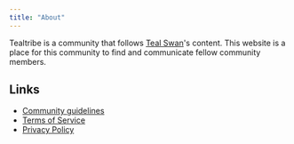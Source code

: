 ```yaml
---
title: "About"
---
```

Tealtribe is a community that follows [Teal Swan](https://tealswan.com)'s content.
This website is a place for this community to find and communicate fellow community members.

## Links
- [Community guidelines](/community-guidelines)
- [Terms of Service](/terms-of-service)
- [Privacy Policy](/privacy-policy)
